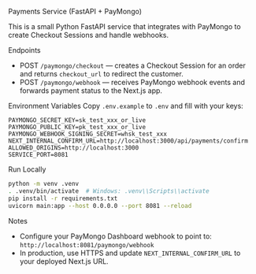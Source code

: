 Payments Service (FastAPI + PayMongo)

This is a small Python FastAPI service that integrates with PayMongo to create Checkout Sessions and handle webhooks.

Endpoints
- POST `/paymongo/checkout` — creates a Checkout Session for an order and returns `checkout_url` to redirect the customer.
- POST `/paymongo/webhook` — receives PayMongo webhook events and forwards payment status to the Next.js app.

Environment Variables
Copy `.env.example` to `.env` and fill with your keys:

```
PAYMONGO_SECRET_KEY=sk_test_xxx_or_live
PAYMONGO_PUBLIC_KEY=pk_test_xxx_or_live
PAYMONGO_WEBHOOK_SIGNING_SECRET=whsk_test_xxx
NEXT_INTERNAL_CONFIRM_URL=http://localhost:3000/api/payments/confirm
ALLOWED_ORIGINS=http://localhost:3000
SERVICE_PORT=8081
```

Run Locally
```bash
python -m venv .venv
. .venv/bin/activate  # Windows: .venv\\Scripts\\activate
pip install -r requirements.txt
uvicorn main:app --host 0.0.0.0 --port 8081 --reload
```

Notes
- Configure your PayMongo Dashboard webhook to point to: `http://localhost:8081/paymongo/webhook`
- In production, use HTTPS and update `NEXT_INTERNAL_CONFIRM_URL` to your deployed Next.js URL.

